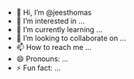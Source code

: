 - 👋 Hi, I’m @jeesthomas
- 👀 I’m interested in ...
- 🌱 I’m currently learning ...
- 💞️ I’m looking to collaborate on ...
- 📫 How to reach me ...
- 😄 Pronouns: ...
- ⚡ Fun fact: ...

<!---
jeesthomas/jeesthomas is a ✨ special ✨ repository because its `README.md` (this file) appears on your GitHub profile.
You can click the Preview link to take a look at your changes.
--->
